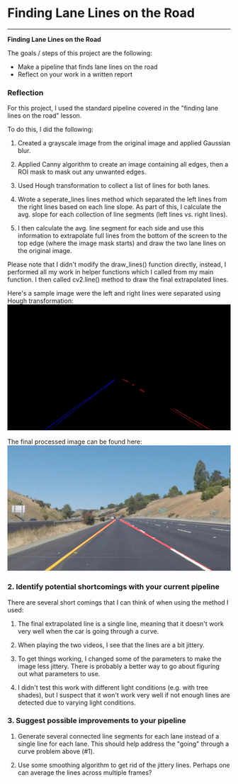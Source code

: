 # **Finding Lane Lines on the Road** 

---

**Finding Lane Lines on the Road**

The goals / steps of this project are the following:
* Make a pipeline that finds lane lines on the road
* Reflect on your work in a written report

### Reflection

For this project, I used the standard pipeline covered in the "finding lane lines on the road" lesson.

To do this, I did the following:

1) Created a grayscale image from the original image and applied Gaussian blur.

2) Applied Canny algorithm to create an image containing all edges, then a ROI mask to mask out any unwanted edges.

3) Used Hough transformation to collect a list of lines for both lanes.

4) Wrote a seperate_lines lines method which separated the left lines from the right lines based on each line slope.
   As part of this, I calculate the avg. slope for each collection of line segments (left lines vs. right lines).

5) I then calculate the avg. line segment for each side and use this information to extrapolate full lines from the 
   bottom of the screen to the top edge (where the image mask starts) and draw the two lane lines on the original image.

Please note that I didn't modify the draw_lines() function directly, instead, I performed all my work in helper functions
which I called from my main function. I then called cv2.line() method to draw the final extrapolated lines.

Here's a sample image were the left and right lines were separated using Hough transformation:
![alt text](https://github.com/osamasal/CarND-LaneLines-P1/blob/master/solidYellowCurve2_Hough.jpg)

The final processed image can be found here:
![alt text](https://github.com/osamasal/CarND-LaneLines-P1/blob/master/solidYellowCurve2.jpg)


### 2. Identify potential shortcomings with your current pipeline

There are several short comings that I can think of when using the method I used:

1) The final extrapolated line is a single line, meaning that it doesn't work very well when the car is going through
   a curve.

2) When playing the two videos, I see that the lines are a bit jittery.

3) To get things working, I changed some of the parameters to make the image less jittery. There is probably a better way to go 
   about figuring out what parameters to use.
   
4) I didn't test this work with different light conditions (e.g. with tree shades), but I suspect that it won't work very well if
   not enough lines are detected due to varying light conditions.

### 3. Suggest possible improvements to your pipeline

1) Generate several connected line segments for each lane instead of a single line for each lane. This should help address 
   the "going" through a curve problem above (#1).

2) Use some smoothing algorithm to get rid of the jittery lines. Perhaps one can average the lines across multiple frames?